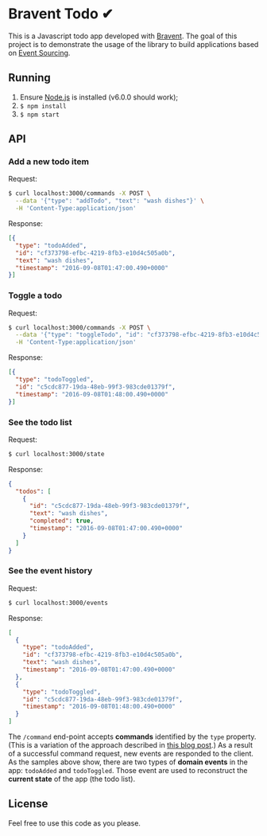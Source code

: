 # Bravent Todo ✔

This is a Javascript todo app developed with [Bravent](https://github.com/vvgomes/bravent). The goal of this project is to demonstrate the usage of the library to build applications based on [Event Sourcing](http://martinfowler.com/eaaDev/EventSourcing.html). 

## Running

1. Ensure [Node.js](https://nodejs.org) is installed (v6.0.0 should work);
2. `$ npm install`
3. `$ npm start`

## API

### Add a new todo item

Request:

```bash
$ curl localhost:3000/commands -X POST \
  --data '{"type": "addTodo", "text": "wash dishes"}' \
  -H 'Content-Type:application/json'
```

Response:

```json
[{
  "type": "todoAdded",
  "id": "cf373798-efbc-4219-8fb3-e10d4c505a0b",
  "text": "wash dishes",
  "timestamp": "2016-09-08T01:47:00.490+0000"
}]
```

### Toggle a todo

Request:

```bash
$ curl localhost:3000/commands -X POST \
  --data '{"type": "toggleTodo", "id": "cf373798-efbc-4219-8fb3-e10d4c505a0b"}' \
  -H 'Content-Type:application/json'
```

Response:

```json
[{
  "type": "todoToggled",
  "id": "c5cdc877-19da-48eb-99f3-983cde01379f",
  "timestamp": "2016-09-08T01:48:00.490+0000"
}]
```

### See the todo list

Request:

```bash
$ curl localhost:3000/state 
```

Response:

```json
{
  "todos": [
    {
      "id": "c5cdc877-19da-48eb-99f3-983cde01379f",
      "text": "wash dishes",
      "completed": true,
      "timestamp": "2016-09-08T01:47:00.490+0000"
    }
  ]
}
```

### See the event history

Request:

```bash
$ curl localhost:3000/events 
```

Response:

```json
[
  {
    "type": "todoAdded",
    "id": "cf373798-efbc-4219-8fb3-e10d4c505a0b",
    "text": "wash dishes",
    "timestamp": "2016-09-08T01:47:00.490+0000"
  },
  {
    "type": "todoToggled",
    "id": "c5cdc877-19da-48eb-99f3-983cde01379f",
    "timestamp": "2016-09-08T01:48:00.490+0000"
  }
]
```

The `/command` end-point accepts **commands** identified by the `type` property. (This is a variation of the approach described in [this blog post](http://vvgomes.com/cqrs-and-rest/).) As a result of a successful command request, new events are responded to the client. As the samples above show, there are two types of **domain events** in the app: `todoAdded` and `todoToggled`. Those event are used to reconstruct the **current state** of the app (the todo list).

## License

Feel free to use this code as you please.
